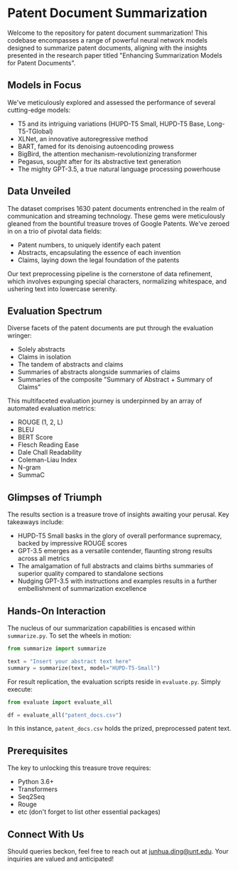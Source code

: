 # Patent Document Summarization

Welcome to the repository for patent document summarization! This codebase encompasses a range of powerful neural network models designed to summarize patent documents, aligning with the insights presented in the research paper titled "Enhancing Summarization Models for Patent Documents".

## Models in Focus
We've meticulously explored and assessed the performance of several cutting-edge models:

- T5 and its intriguing variations (HUPD-T5 Small, HUPD-T5 Base, Long-T5-TGlobal)
- XLNet, an innovative autoregressive method
- BART, famed for its denoising autoencoding prowess
- BigBird, the attention mechanism-revolutionizing transformer
- Pegasus, sought after for its abstractive text generation
- The mighty GPT-3.5, a true natural language processing powerhouse

## Data Unveiled

The dataset comprises 1630 patent documents entrenched in the realm of communication and streaming technology. These gems were meticulously gleaned from the bountiful treasure troves of Google Patents. We've zeroed in on a trio of pivotal data fields:

- Patent numbers, to uniquely identify each patent
- Abstracts, encapsulating the essence of each invention
- Claims, laying down the legal foundation of the patents

Our text preprocessing pipeline is the cornerstone of data refinement, which involves expunging special characters, normalizing whitespace, and ushering text into lowercase serenity.

## Evaluation Spectrum

Diverse facets of the patent documents are put through the evaluation wringer:

- Solely abstracts
- Claims in isolation
- The tandem of abstracts and claims
- Summaries of abstracts alongside summaries of claims
- Summaries of the composite "Summary of Abstract + Summary of Claims"

This multifaceted evaluation journey is underpinned by an array of automated evaluation metrics:

- ROUGE (1, 2, L)
- BLEU
- BERT Score
- Flesch Reading Ease
- Dale Chall Readability
- Coleman-Liau Index
- N-gram
- SummaC

## Glimpses of Triumph

The results section is a treasure trove of insights awaiting your perusal. Key takeaways include:

- HUPD-T5 Small basks in the glory of overall performance supremacy, backed by impressive ROUGE scores
- GPT-3.5 emerges as a versatile contender, flaunting strong results across all metrics
- The amalgamation of full abstracts and claims births summaries of superior quality compared to standalone sections
- Nudging GPT-3.5 with instructions and examples results in a further embellishment of summarization excellence

## Hands-On Interaction

The nucleus of our summarization capabilities is encased within `summarize.py`. To set the wheels in motion:

```python
from summarize import summarize

text = "Insert your abstract text here"
summary = summarize(text, model="HUPD-T5-Small")
```

For result replication, the evaluation scripts reside in `evaluate.py`. Simply execute:

```python
from evaluate import evaluate_all

df = evaluate_all("patent_docs.csv")
```

In this instance, `patent_docs.csv` holds the prized, preprocessed patent text.



## Prerequisites

The key to unlocking this treasure trove requires:

- Python 3.6+
- Transformers
- Seq2Seq
- Rouge
- etc (don't forget to list other essential packages)

## Connect With Us

Should queries beckon, feel free to reach out at junhua.ding@unt.edu. Your inquiries are valued and anticipated!
